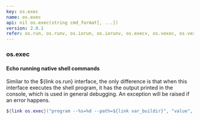 ```yaml
---
key: os.exec
name: os.exec
api: nil os.exec(string cmd_format[, ...])
version: 2.0.1
refer: os.run, os.runv, os.iorun, os.iorunv, os.execv, os.vexec, os.vexecv, os.isexec, vformat
---
```


### os.exec

#### Echo running native shell commands

Similar to the ${link os.run} interface, the only difference is that when this interface executes the shell program, it has the output printed in the console, which is used in general debugging.
An exception will be raised if an error happens.

```lua
${link os.exec}("program --%s=%d --path=${link var_buildir}", "value", 42)
```
